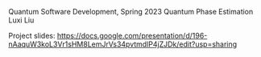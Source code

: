 Quantum Software Development, Spring 2023
Quantum Phase Estimation
Luxi Liu

Project slides: https://docs.google.com/presentation/d/196-nAaquW3koL3Vr1sHM8LemJrVs34pvtmdlP4jZJDk/edit?usp=sharing
